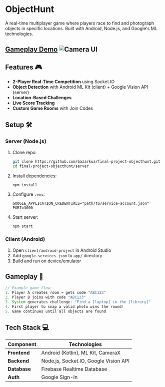 # ObjectHunt

A real-time multiplayer game where players race to find and photograph objects in specific locations. Built with Android, Node.js, and Google's ML technologies.

[Gameplay Demo](https://web.engr.oregonstate.edu/~hessro/teaching/hof/cs492#w23)
![Camera UI](https://web.engr.oregonstate.edu/~hessro/static/media/objectHunt.3031aa87c6ef9eba0d8d.jpg)
---

## Features 🎮
- **2-Player Real-Time Competition** using Socket.IO
- **Object Detection** with Android ML Kit (client) + Google Vision API (server)
- **Location-Based Challenges**
- **Live Score Tracking**
- **Custom Game Rooms** with Join Codes

## Setup 🛠️

### Server (Node.js)
1. Clone repo:
   ```bash
   git clone https://github.com/bazarkua/final-project-objecthunt.git
   cd final-project-objecthunt/server
   ```
2. Install dependencies:
   ```bash
   npm install
   ```
3. Configure `.env`:
   ```env
   GOOGLE_APPLICATION_CREDENTIALS="path/to/service-account.json"
   PORT=3000
   ```
4. Start server:
   ```bash
   npm start
   ```

### Client (Android)
1. Open `client/android-project` in Android Studio
2. Add `google-services.json` to `app/` directory
3. Build and run on device/emulator

## Gameplay 🎯
```java
// Example game flow:
1. Player A creates room → gets code "ABC123"
2. Player B joins with code "ABC123"
3. System generates challenge: "Find a [laptop] in the [library]"
4. First player to snap a valid photo wins the round!
5. Game continues until all objects are found
```

## Tech Stack 💻
| Component       | Technologies                          |
|-----------------|---------------------------------------|
| **Frontend**    | Android (Kotlin), ML Kit, CameraX     |
| **Backend**     | Node.js, Socket.IO, Google Vision API |
| **Database**    | Firebase Realtime Database            |
| **Auth**        | Google Sign-In                        |
